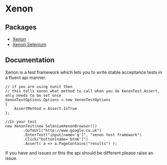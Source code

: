 Xenon
=====

Packages
-------------
- [Xenon](https://www.nuget.org/packages/Xenon)
- [Xenon.Selenium](https://www.nuget.org/packages/Xenon.Selenium)

Documentation
-------------
Xenon is a test framework which lets you to write stable acceptance tests in a fluent api manner.

    // if you are using nunit then 
    // this tells xenon what method to call when you do XenonTest.Assert, only needs to be set once
	XenonTestOptions.Options = new XenonTestOptions
	{
		AssertMethod = Assert.IsTrue
	};
			
    //In your test
    new XenonTest(new SeleniumXenonBrowser())
            .GoToUrl("http://www.google.co.uk")
            .EnterText("input[name='q']", "xenon test framework")
            .Click("button[name='btnK']")
            .Assert( a => a.PageContains("results") );

If you have and issues or this the api should be different please raise an issue.

